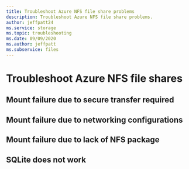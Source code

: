 ```yaml
---
title: Troubleshoot Azure NFS file share problems
description: Troubleshoot Azure NFS file share problems.
author: jeffpatt24
ms.service: storage
ms.topic: troubleshooting
ms.date: 09/09/2020
ms.author: jeffpatt
ms.subservice: files
---
```


# Troubleshoot Azure NFS file shares


## Mount failure due to secure transfer required


## Mount failure due to networking configurations


## Mount failure due to lack of NFS package

## SQLite does not work

